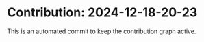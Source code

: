 # Contribution: 2024-12-18-20-23
This is an automated commit to keep the contribution graph active.
